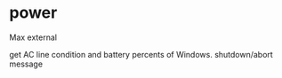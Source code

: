 # power
Max external

get AC line condition and battery percents of Windows.
shutdown/abort message
